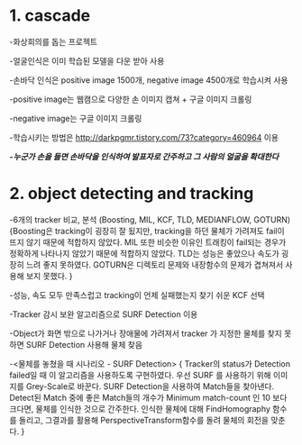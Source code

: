 # 1. cascade

  -화상회의를 돕는 프로젝트
  
  -얼굴인식은 이미 학습된 모델을 다운 받아 사용
  
  -손바닥 인식은 positive image 1500개, negative image 4500개로 학습시켜 사용
  
  -positive image는 웹캠으로 다양한 손 이미지 캡쳐 + 구글 이미지 크롤링 
  
  -negative image는 구글 이미지 크롤링
  
  -학습시키는 방법은 http://darkpgmr.tistory.com/73?category=460964 이용
  
  ***-누군가 손을 들면 손바닥을 인식하여 발표자로 간주하고 그 사람의 얼굴을 확대한다***
  
  
# 2. object detecting and tracking

  -6개의 tracker 비교, 분석 (Boosting, MIL, KCF, TLD, MEDIANFLOW, GOTURN)
  {Boosting은 tracking이 굉장히 잘 됬지만, tracking을 하던 물체가 가려져도 fail이 뜨지 않기 때문에 적합하지 않았다. 
    MIL 또한 비슷한 이유인 트래킹이 fail되는 경우가 정확하게 나타나지 않았기 때문에 적합하지 않았다.
    TLD는 성능은 좋았으나 속도가 굉장히 느려 좋지 못하였다. 
    GOTURN은 디렉토리 문제와 내장함수의 문제가 겹쳐져서 사용해 보지 못했다.
  }
  
  -성능, 속도 모두 만족스럽고 tracking이 언제 실패했는지 찾기 쉬운 KCF 선택
  
  -Tracker 감시 보완 알고리즘으로 SURF Detection 이용
  
  -Object가 화면 밖으로 나가거나 장애물에 가려져서 tracker 가 지정한 물체를 찾지 못하면 SURF Detection 사용해 물체 찾음
  
  -<물체를 놓쳤을 때 시나리오 -  SURF Detection>
    {
      Tracker의 status가 Detection failed일 때 이 알고리즘을 사용하도록 구현하였다.
      우선 SURF 를 사용하기 위해 이미지를 Grey-Scale로 바꾼다.
      SURF Detection을 사용하여 Match들을 찾아낸다.
      Detect된 Match 중에 좋은 Match들의 개수가 Minimum match-count 인 10 보다 크다면, 물체를 인식한 것으로 간주한다.
      인식한 물체에 대해 FindHomography 함수를 돌리고, 그결과를 활용해  PerspectiveTransform함수를 돌려 물체의 회전을 맞춘다.
    }
  
